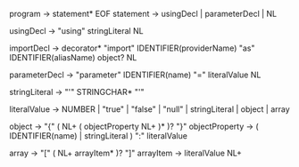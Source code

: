 program -> statement* EOF 
statement -> 
  usingDecl |
  parameterDecl |
  NL

usingDecl ->
  "using" stringLiteral NL


  importDecl -> decorator* "import" IDENTIFIER(providerName) "as" IDENTIFIER(aliasName) object? NL

parameterDecl ->
  "parameter" IDENTIFIER(name) "=" literalValue NL

stringLiteral -> "'" STRINGCHAR* "'"

literalValue -> NUMBER | "true" | "false" | "null" | stringLiteral | object | array

object -> "{" ( NL+ ( objectProperty NL+ )* )? "}"
objectProperty -> ( IDENTIFIER(name) | stringLiteral ) ":" literalValue 

array -> "[" ( NL+ arrayItem* )? "]"
arrayItem -> literalValue NL+